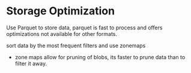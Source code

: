 # Storage Optimization

Use Parquet to store data, parquet is fast to process and offers optimizations not
available for other formats.

sort data by the most frequent filters and use zonemaps
- zone maps allow for pruning of blobs, its faster to prune data than to filter it away.

